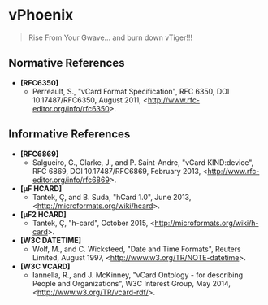 # vPhoenix
> Rise From Your Gwave... and burn down vTiger!!!

## Normative References

- __[RFC6350]__
  - Perreault, S., "vCard Format Specification", RFC 6350, DOI 10.17487/RFC6350,
  August 2011, <<http://www.rfc-editor.org/info/rfc6350>>.

## Informative References

- __[RFC6869]__
  - Salgueiro, G., Clarke, J., and P. Saint-Andre, "vCard KIND:device", RFC 6869, 
  DOI 10.17487/RFC6869, February 2013, <<http://www.rfc-editor.org/info/rfc6869>>.
- __[µF HCARD]__
  - Tantek, Ç, and B. Suda, "hCard 1.0", June 2013, <<http://microformats.org/wiki/hcard>>.
- __[µF2 HCARD]__
  - Tantek, Ç, "h-card",  October 2015, <<http://microformats.org/wiki/h-card>>.
- __[W3C DATETIME]__ 
  - Wolf, M., and C. Wicksteed, "Date and Time Formats", Reuters Limited,
  August 1997, <<http://www.w3.org/TR/NOTE-datetime>>.
- __[W3C VCARD]__
  - Iannella, R., and J. McKinney, "vCard Ontology - for describing People and Organizations",
  W3C Interest Group, May 2014, <<http://www.w3.org/TR/vcard-rdf/>>.


